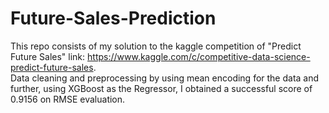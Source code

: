 # Future-Sales-Prediction
This repo consists of my solution to the kaggle competition of "Predict Future Sales" link: https://www.kaggle.com/c/competitive-data-science-predict-future-sales.  
Data cleaning and preprocessing by using mean encoding for the data and further, using XGBoost as the Regressor, I obtained a successful score of 0.9156 on RMSE evaluation.
